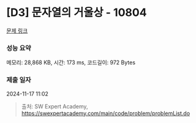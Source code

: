 # [D3] 문자열의 거울상 - 10804 

[문제 링크](https://swexpertacademy.com/main/code/problem/problemDetail.do?contestProbId=AXTC0x16D8EDFASe) 

### 성능 요약

메모리: 28,868 KB, 시간: 173 ms, 코드길이: 972 Bytes

### 제출 일자

2024-11-17 11:02



> 출처: SW Expert Academy, https://swexpertacademy.com/main/code/problem/problemList.do